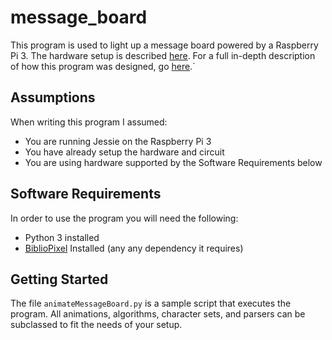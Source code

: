 # message_board
This program is used to light up a message board powered by a Raspberry Pi 3. The hardware setup is described <a href="http://www.thetylermckay.com/rpi/overview/">here</a>. For a full in-depth description of how this program was designed, go <a href="http://www.thetylermckay.com/rpi/message-board-programming">here</a>.`

## Assumptions
When writing this program I assumed:
- You are running Jessie on the Raspberry Pi 3
- You have already setup the hardware and circuit
- You are using hardware supported by the Software Requirements below

## Software Requirements
In order to use the program you will need the following:
- Python 3 installed
- <a href="https://github.com/ManiacalLabs/BiblioPixel">BiblioPixel</a> Installed (any any dependency it requires)

## Getting Started
The file <code>animateMessageBoard.py</code> is a sample script that executes the program. All animations, algorithms, character sets, and parsers can be subclassed to fit the needs of your setup.
